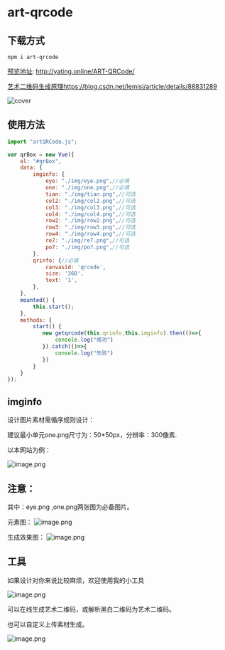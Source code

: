 ﻿# art-qrcode

## 下载方式
```
npm i art-qrcode
```

[预览地址](http://yating.online/demo/qr/): http://yating.online/ART-QRCode/

[艺术二维码生成原理](https://blog.csdn.net/lemisi/article/details/88831289)https://blog.csdn.net/lemisi/article/details/88831289

![cover](readme/demo.png)
## 使用方法
```js
import "artQRCode.js";

var qrBox = new Vue({
    el: "#qrBox",
    data: { 
        imginfo: {
            eye: "./img/eye.png",//必填
            one: "./img/one.png",//必填
            tian: "./img/tian.png",//可选
            col2: "./img/col2.png",//可选
            col3: "./img/col3.png",//可选
            col4: "./img/col4.png",//可选
            row2: "./img/row2.png",//可选
            row3: "./img/row3.png",//可选
            row4: "./img/row4.png",//可选
            re7: "./img/re7.png",//可选
            po7: "./img/po7.png",//可选
        },
        qrinfo: {//必填
            canvasid: 'qrcode',
            size: '360',
            text: '1',
        },
    },
    mounted() {
        this.start();
    },
    methods: {
        start() {
           new getqrcode(this.qrinfo,this.imginfo).then(()=>{
               console.log("成功")
           }).catch(()=>{
               console.log("失败")
           })
        }
    }
});

```
## imginfo
设计图片素材需循序规则设计：

建议最小单元one.png尺寸为：50*50px，分辨率：300像素.

以本网站为例：

![image.png](./readme/rules.png)

## 注意：
其中：eye.png ,one.png两张图为必备图片。

元素图：
![image.png](./readme/rules1.png)

生成效果图：
![image.png](./readme/rules2.png)

## 工具
如果设计对你来说比较麻烦，欢迎使用我的小工具

![image.png](./readme/toolcode.jpg)

可以在线生成艺术二维码，或解析黑白二维码为艺术二维码。

也可以自定义上传素材生成。

![image.png](./readme/tool.gif)


